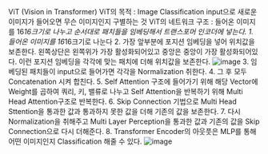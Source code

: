 ViT (Vision in Transformer)
ViT의 목적 : Image Classification
             input으로 새로운 이미지가 들어오면 무슨 이미지인지 구별하는 것
ViT의 네트워크 구조 : 들어온 이미지를 16*16크기로 나누고 순서대로 패치들을 임베딩해서 트랜스포머 인코더에 넣는다.
                    1. 들어온 이미지를 16*16크기로 나눈다
                    2. 가장 앞부분에 포지션 임베딩을 넣어 위치값을 보존한다. 왼쪽상단은 왼쪽위가 가장 활성화되어있고 중앙은 중앙이 가장 활성화되어있다. 이런 포지션 임베딩을 각각에 맞는 패치에 더해 위치값을 보존한다.
                    ![image](https://github.com/Crswd38/ViT/assets/105415745/1572186e-6e6e-47ee-8539-aec09e17a005)
                    3. 임베딩된 패치들이 input으로 들어가면 각각을 Normalization 취한다.
                    4. 그 후 모두 Concatenation 시켜 합친다.
                    5. Self Attention 구조에 들어가기 위해 해당 Vector에 Weight를 곱하여 쿼리, 키, 밸류로 나누고 Self Attention을 반복하기 위해 Multi Head Attention구조로 반복한다.
                    6. Skip Connection 기법으로 Multi Head Sttention을 통과한 값과 통과하지 못한 값을 더해 기존의 값을 보존한다.
                    7. 다시 Normalization을 취해주고 Multi Layer Perception을 통과한 값과 기존의 값을 Skip Connection으로 다시 더해준다.
                    8. Transformer Encoder의 아웃풋은 MLP를 통해 어떤 이미지인지 Classification 해줄 수 있다.
                    ![image](https://github.com/Crswd38/ViT/assets/105415745/63f04632-270a-432e-818d-d35c283e1936)
